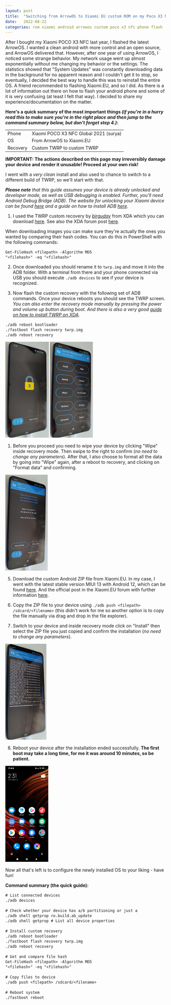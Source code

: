 ```yaml
---
layout: post
title:  "Switching from ArrowOS to Xiaomi EU custom ROM on my Poco X3 NFC"
date:   2022-08-22
categories: rom xiaomi android arrowos custom poco x3 nfc phone flash
---
```


After I bought my Xiaomi POCO X3 NFC last year, I flashed the latest ArrowOS. I wanted a clean android with more control and an open source, and ArrowOS delivered that. However, after one year of using ArrowOS, I noticed some strange behavior. My network usage went up almost exponentially without me changing my behavior or the settings. The statistics showed that "System Updates" was constantly downloading data in the background for no apparent reason and I couldn't get it to stop, so eventually, I decided the best way to handle this was to reinstall the entire OS. A friend recommended to flashing Xiaomi.EU, and so I did. As there is a lot of information out there on how to flash your android phone and some of it is very confusing (at least I felt that way). I decided to share my experience/documentation on the matter.
<!--more-->
**Here's a quick summary of the most important things *(if you're in a hurry read this to make sure you're in the right place and then jump to the command summary below, but don't forget step 4.)*:**

|  |  |
| -- | -- |
| Phone | Xiaomi POCO X3 NFC Global 2021 (surya) |
| OS | From ArrowOS to Xiaomi.EU |
| Recovery | Custom TWRP to custom TWRP |

**IMPORTANT: The actions described on this page may irreversibly damage your device and render it unusable! Proceed at your own risk!**

I went with a *very clean* install and also used to chance to switch to a different build of TWRP, so we'll start with that.

***Please note** that this guide assumes your device is already unlocked and developer mode, as well as USB debugging is enabled. Further, you'll need Android Debug Bridge (ADB). The website for unlocking your Xiaomi device can be found [here](https://en.miui.com/unlock/index.html) and a guide on how to install ADB [here](https://www.xda-developers.com/install-adb-windows-macos-linux/).*

1. I used the TWRP custom recovery by *[birgudav](https://forum.xda-developers.com/m/brigudav.5724547/)* from XDA which you can download [here](https://androidfilehost.com/?fid=15664248565197184079). See also the XDA forum post [here](https://forum.xda-developers.com/t/recovery-3-5-0-0-unofficial-twrp-xiaomi-poco-x3-surya-karna.4168511/post-83586083).

When downloading images you can make sure they're actually the ones you wanted by comparing their hash codes. You can do this in PowerShell with the following commands:

```pwsh
Get-FileHash <filepath> -Algorithm MD5
"<filehash>" -eq "<filehash>"
```

2. Once downloaded you should rename it to `twrp.img` and move it into the ADB folder. With a terminal from there and your phone connected via USB you should execute `./adb devices` to see if your device is recognized.

3. Now flash the custom recovery with the following set of ADB commands. Once your device reboots you should see the TWRP screen. *You can also enter the recovery mode manually by pressing the power and volume up button during boot. And there is also a very good [guide on how to install TWRP on XDA](https://www.xda-developers.com/how-to-install-twrp/).*

```pwsh
./adb reboot bootloader
./fastboot flash recovery twrp.img
./adb reboot recovery
```

<img src="/assets/2022-08-22-custom-rom-xiaomipocox3nfc/twrp_lockscreen.jpeg" height="300"/> <img src="/assets/2022-08-22-custom-rom-xiaomipocox3nfc/twrp_home.jpeg" height="300"/>

1. Before you proceed you need to wipe your device by clicking "Wipe" inside recovery mode. Then swipe to the right to confirm (*no need to change any parameters*). After that, I also choose to format all the data by going into "Wipe" again, after a reboot to recovery, and clicking on "Format data" and confirming.

<img src="/assets/2022-08-22-custom-rom-xiaomipocox3nfc/twrp_wipe.jpeg" height="300"/>

5. Download the custom Android ZIP file from Xiaomi.EU. In my case, I went with the latest stable version MIUI 13 with Android 12, which can be found [here](https://sourceforge.net/projects/xiaomi-eu-multilang-miui-roms/files/xiaomi.eu/MIUI-STABLE-RELEASES/MIUIv13/xiaomi.eu_multi_POCOX3NFC_V13.0.1.0.SJGMIXM_v13-12.zip/download). And the official post in the Xiaomi.EU forum with further information [here](https://xiaomi.eu/community/threads/miui-13-stable-release.64441/).

6. Copy the ZIP file to your device using `./adb push <filepath> /sdcard/<filename>` (this didn't work for me so another option is to copy the file manually via drag and drop in the file explorer).

7. Switch to your device and inside recovery mode click on "Install" then select the ZIP file you just copied and confirm the installation (*no need to change any parameters*).

<img src="/assets/2022-08-22-custom-rom-xiaomipocox3nfc/twrp_install.jpeg" height="300"/>

8. Reboot your device after the installation ended successfully. **The first boot may take a long time, for me it was around 10 minutes, so be patient.**

<img src="/assets/2022-08-22-custom-rom-xiaomipocox3nfc/xiaomi_eu.jpeg" height="300"/>

Now all that's left is to configure the newly installed OS to your liking - have fun!

**Command summary (the quick guide):**

```pwsh
# List connected devices
./adb devices

# Check whether your device has a/b partitioning or just a
./adb shell getprop ro.build.ab_update
./adb shell getprop # List all device properties

# Install custom recovery
./adb reboot bootloader
./fastboot flash recovery twrp.img
./adb reboot recovery

# Get and compare file hash
Get-FileHash <filepath> -Algorithm MD5
"<filehash>" -eq "<filehash>"

# Copy files to device
./adb push <filepath> /sdcard/<filename>

# Reboot system
./fastboot reboot
```
